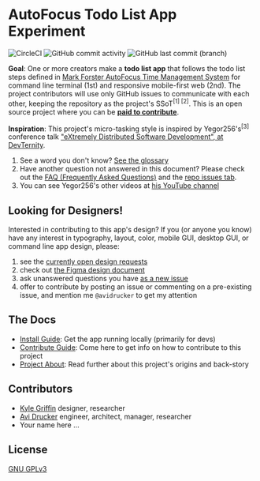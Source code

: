 # AutoFocus Todo List App Experiment

![CircleCI](https://img.shields.io/circleci/build/github/avidrucker/autofocus-exp/master) ![GitHub commit activity](https://img.shields.io/github/commit-activity/m/avidrucker/autofocus-exp) ![GitHub last commit (branch)](https://img.shields.io/github/last-commit/avidrucker/autofocus-exp/master)

**Goal**: One or more creators make a **todo list app** that follows the todo list steps defined in [Mark Forster AutoFocus Time Management System](http://markforster.squarespace.com/autofocus-system/) for command line terminal (1st) and responsive mobile-first web (2nd). The project contributors will use only GitHub issues to communicate with each other, keeping the repository as the project's SSoT<sup>[1] [2]</sup>. This is an open source project where you can be **[paid to contribute](https://github.com/avidrucker/autofocus-exp/blob/master/docs/compensation_rules.md)**.

**Inspiration**: This project's micro-tasking style is inspired by Yegor256's<sup>[3]</sup> conference talk ["eXtremely Distributed Software Development", at DevTernity](https://www.youtube.com/watch?v=7EytYc7K5JA).

1. See a word you don't know? [See the glossary](https://github.com/avidrucker/autofocus-exp/blob/master/docs/glossary.md)
2. Have another question not answered in this document? Please check out the [FAQ (Frequently Asked Questions)](https://github.com/avidrucker/autofocus-exp/blob/master/docs/faq.md) and the [repo issues tab](https://github.com/avidrucker/autofocus-exp/issues).
3. You can see Yegor256's other videos at [his YouTube channel](https://www.youtube.com/user/technoparkcorp/)

## Looking for Designers!

Interested in contributing to this app's design? If you (or anyone you know) have any interest in typography, layout, color, mobile GUI, desktop GUI, or command line app design, please:

1. see the [currently open design requests](https://github.com/avidrucker/autofocus-exp/issues?q=is%3Aopen+is%3Aissue+label%3Adesign+milestone%3Amvp-demo)
2. check out [the Figma design document](https://www.figma.com/file/xLQLwhw01n12pKgAnRt8Pt/AutoFocus-Design-Doc?node-id=0%3A1)
3. ask unanswered questions you have [as a new issue](https://github.com/avidrucker/autofocus-exp/issues/new)
4. offer to contribute by posting an issue or commenting on a pre-existing issue, and mention me `@avidrucker` to get my attention

## The Docs

- [Install Guide](https://github.com/avidrucker/autofocus-exp/blob/master/docs/how-to-install.md): Get the app running locally (primarily for devs)
- [Contribute Guide](https://github.com/avidrucker/autofocus-exp/blob/master/docs/how-to-contribute.md): Come here to get info on how to contribute to this project
- [Project About](https://github.com/avidrucker/autofocus-exp/blob/master/docs/project-about.md): Read further about this project's origins and back-story

## Contributors

- [Kyle Griffin](https://github.com/kaerudesigns) designer, researcher
- [Avi Drucker](https://github.com/avidrucker) engineer, architect, manager, researcher
- Your name here ...

## License
[GNU GPLv3](https://choosealicense.com/licenses/gpl-3.0/#)
